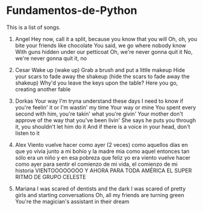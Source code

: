 # Fundamentos-de-Python
This is a list of songs.

1. Angel
Hey now, call it a split, because you know that you will
Oh, oh, you bite your friends like chocolate
You said, we go where nobody know
With guns hidden under our petticoat
Oh, we're never gonna quit it
No, we're never gonna quit it, no

2. Cesar
Wake up (wake up)
Grab a brush and put a little makeup
Hide your scars to fade away the shakeup (hide the scars to fade away the shakeup)
Why'd you leave the keys upon the table?
Here you go, creating another fable

3. Dorkas
Your way
I'm tryna understand these days
I need to know if you're feelin' it or I'm wastin' my time
Your way or mine
You spent every second with him, you're takin' what you're givin'
Your mother don't approve of the way that you've been livin'
She says he puts you through it, you shouldn't let him do it
And if there is a voice in your head, don't listen to it

4. Alex
Viento vuelve hacer como ayer (2 veces)
como aquellos días en que yo vivía
junto a mi bohío y la madre mia
como aquel entonces tan sólo era un niño
y en esa pobreza que feliz yo era
viento vuelve hacer como ayer para sentir el comienzo de mi vida,
el comienzo de mi historia
VIENTOOOOOOOO
Y AHORA PARA TODA AMÉRICA EL SUPER RITMO DE GRUPO CELESTE

5. Mariana
I was scared of dentists and the dark
I was scared of pretty girls and starting conversations
Oh, all my friends are turning green
You're the magician's assistant in their dream

